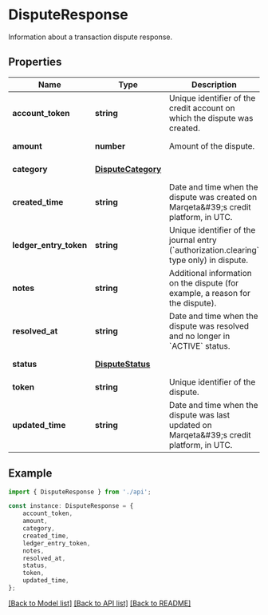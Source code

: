 # DisputeResponse

Information about a transaction dispute response.

## Properties

Name | Type | Description | Notes
------------ | ------------- | ------------- | -------------
**account_token** | **string** | Unique identifier of the credit account on which the dispute was created. | [default to undefined]
**amount** | **number** | Amount of the dispute. | [default to undefined]
**category** | [**DisputeCategory**](DisputeCategory.md) |  | [default to undefined]
**created_time** | **string** | Date and time when the dispute was created on Marqeta\&#39;s credit platform, in UTC. | [default to undefined]
**ledger_entry_token** | **string** | Unique identifier of the journal entry (&#x60;authorization.clearing&#x60; type only) in dispute. | [default to undefined]
**notes** | **string** | Additional information on the dispute (for example, a reason for the dispute). | [optional] [default to undefined]
**resolved_at** | **string** | Date and time when the dispute was resolved and no longer in &#x60;ACTIVE&#x60; status. | [optional] [default to undefined]
**status** | [**DisputeStatus**](DisputeStatus.md) |  | [default to undefined]
**token** | **string** | Unique identifier of the dispute. | [default to undefined]
**updated_time** | **string** | Date and time when the dispute was last updated on Marqeta\&#39;s credit platform, in UTC. | [default to undefined]

## Example

```typescript
import { DisputeResponse } from './api';

const instance: DisputeResponse = {
    account_token,
    amount,
    category,
    created_time,
    ledger_entry_token,
    notes,
    resolved_at,
    status,
    token,
    updated_time,
};
```

[[Back to Model list]](../README.md#documentation-for-models) [[Back to API list]](../README.md#documentation-for-api-endpoints) [[Back to README]](../README.md)
